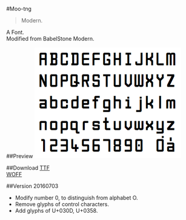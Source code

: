 #Moo-tng

> Modern.

A Font.  
Modified from BabelStone Modern.

##Preview
![Moo-tng](https://raw.githubusercontent.com/glll4678/Moo-tng/master/Moo-tng.png)

##Download
[TTF](https://github.com/glll4678/Moo-tng/raw/master/Moo-tng.ttf)  
[WOFF](https://github.com/glll4678/Moo-tng/raw/master/Moo-tng.woff)

##Version
20160703

- Modify number 0, to distinguish from alphabet O.  
- Remove glyphs of control characters.  
- Add glyphs of U+030D, U+0358.